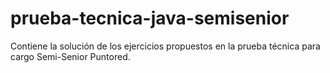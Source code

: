 # prueba-tecnica-java-semisenior
Contiene la solución de los ejercicios propuestos en la prueba técnica para cargo Semi-Senior Puntored.
